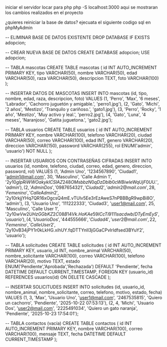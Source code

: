 iniciar el servidor locar para php
php -S localhost:3000
aqui se mostraran los cambios realizados en el proyecto


¿quieres reiniciar la base de datos?
ejecuata el siguiente codigo sql en phpMyAdmin

-- ELIMINAR BASE DE DATOS EXISTENTE
DROP DATABASE IF EXISTS adopcion;

-- CREAR NUEVA BASE DE DATOS
CREATE DATABASE adopcion;
USE adopcion;

-- TABLA mascotas
CREATE TABLE mascotas (
    id INT AUTO_INCREMENT PRIMARY KEY,
    tipo VARCHAR(50),
    nombre VARCHAR(50),
    edad VARCHAR(50),
    raza VARCHAR(50),
    descripcion TEXT,
    foto VARCHAR(100)
);

-- INSERTAR DATOS DE MASCOTAS
INSERT INTO mascotas (id, tipo, nombre, edad, raza, descripcion, foto) VALUES
(1, 'Perro', 'Max', '6 meses', 'Labrador', 'Cachorro juguetón y amigable.', 'perro1.jpg'),
(2, 'Gato', 'Michi', '2 años', 'Mestizo', 'Tranquilo y cariñoso.', 'gato1.jpg'),
(3, 'Perro', 'Rocky', '1 año', 'Mestizo', 'Muy activo y leal.', 'perro2.jpg'),
(4, 'Gato', 'Luna', '4 meses', 'Naranjoso', 'Gatita juguetona.', 'gato2.jpg');

-- TABLA usuarios
CREATE TABLE usuarios (
    id INT AUTO_INCREMENT PRIMARY KEY,
    nombre VARCHAR(100),
    telefono VARCHAR(20),
    ciudad VARCHAR(50),
    correo VARCHAR(100),
    edad INT,
    genero VARCHAR(20),
    direccion VARCHAR(150),
    password VARCHAR(255),
    rol ENUM('admin', 'usuario') NOT NULL
);

-- INSERTAR USUARIOS CON CONTRASEÑAS CIFRADAS
INSERT INTO usuarios (id, nombre, telefono, ciudad, correo, edad, genero, direccion, password, rol) VALUES
(1, 'Admin Uno', '1234567890', 'Ciudad1', 'admin1@mail.com', 30, 'Masculino', 'Calle Admin 1', '$2y$10$glpRiWWOakykICSlAZ248OMsbbzN0qDzDblb0cWBiwleWqUjF0UU.', 'admin'),
(2, 'Admin Dos', '0987654321', 'Ciudad2', 'admin2@mail.com', 28, 'Femenino', 'Calle Admin 2', '$2y$10$rkjjYHq7QR16xOgcsQ4mE.vTUlv5Ee3rEzAweS7nPBBBgR9wpBi8O', 'admin'),
(3, 'Usuario Uno', '111222333', 'Ciudad3', 'user1@mail.com', 25, 'Masculino', 'Calle User 1', '$2y$10$wVw2UHzGGbKZ2C08B14Vk.HoKAe59ICcTi9111sacdwb/DTyEmEyS', 'usuario'),
(4, 'Usuario Dos', '444555666', 'Ciudad4', 'user2@mail.com', 22, 'Femenino', 'Calle User 2', '$2y$10$vB34jPY1r0kLkHG.xihUY.fqDTTYnlI3jGGaCPvlrIdfsed3BYuY2', 'usuario');

-- TABLA solicitudes
CREATE TABLE solicitudes (
    id INT AUTO_INCREMENT PRIMARY KEY,
    usuario_id INT,
    nombre_animal VARCHAR(50),
    nombre_solicitante VARCHAR(100),
    correo VARCHAR(100),
    telefono VARCHAR(20),
    motivo TEXT,
    estado ENUM('Pendiente','Aprobada','Rechazada') DEFAULT 'Pendiente',
    fecha DATETIME DEFAULT CURRENT_TIMESTAMP,
    FOREIGN KEY (usuario_id) REFERENCES usuarios(id) ON DELETE CASCADE
);

-- INSERTAR SOLICITUDES
INSERT INTO solicitudes (id, usuario_id, nombre_animal, nombre_solicitante, correo, telefono, motivo, estado, fecha) VALUES
(1, 3, 'Max', 'Usuario Uno', 'user1@mail.com', '2467535815', 'Quiero un cachorro', 'Pendiente', '2025-10-22 07:53:13'),
(2, 4, 'Michi', 'Usuario Dos', 'user2@mail.com', '2225491034', 'Quiero un gato naranja', 'Pendiente', '2025-10-23 17:54:01');

-- TABLA contactos (vacía)
CREATE TABLE contactos (
    id INT AUTO_INCREMENT PRIMARY KEY,
    nombre VARCHAR(100),
    correo VARCHAR(100),
    mensaje TEXT,
    fecha DATETIME DEFAULT CURRENT_TIMESTAMP
);
